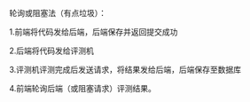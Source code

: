 轮询或阻塞法（有点垃圾）：

1.前端将代码发给后端，后端保存并返回提交成功

2.后端将代码发给评测机

3.评测机评测完成后发送请求，将结果发给后端，后端保存至数据库

4.前端轮询后端（或阻塞请求）评测结果。